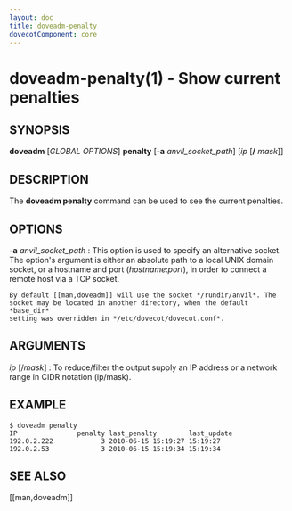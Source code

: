```yaml
---
layout: doc
title: doveadm-penalty
dovecotComponent: core
---
```


# doveadm-penalty(1) - Show current penalties

## SYNOPSIS

**doveadm** [*GLOBAL OPTIONS*] **penalty** [**-a** *anvil_socket_path*] [*ip* [**/** *mask*]]

## DESCRIPTION

The **doveadm penalty** command can be used to see the current
penalties.

<!-- todo:: (Extend me!/explain it) -->

<!-- @include: global-options.inc -->

## OPTIONS

**-a** *anvil_socket_path*
:   This option is used to specify an alternative socket. The option's
    argument is either an absolute path to a local UNIX domain socket, or
    a hostname and port (*hostname*:*port*), in order to connect a remote
    host via a TCP socket.

    By default [[man,doveadm]] will use the socket */rundir/anvil*. The
    socket may be located in another directory, when the default *base_dir*
    setting was overridden in */etc/dovecot/dovecot.conf*.

## ARGUMENTS

*ip* [/*mask*]
:   To reduce/filter the output supply an IP address or a network range
    in CIDR notation (ip/mask).

## EXAMPLE

```console
$ doveadm penalty
IP               penalty last_penalty        last_update
192.0.2.222            3 2010-06-15 15:19:27 15:19:27
192.0.2.53             3 2010-06-15 15:19:34 15:19:34
```

<!-- @include: reporting-bugs.inc -->

## SEE ALSO

[[man,doveadm]]
